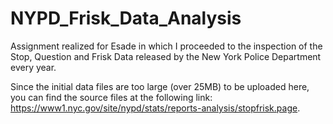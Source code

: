 # NYPD_Frisk_Data_Analysis
Assignment realized for Esade in which I proceeded to the inspection of the Stop, Question and Frisk Data released by the New York Police Department every year.

Since the initial data files are too large (over 25MB) to be uploaded here, you can find the source files at the following link: https://www1.nyc.gov/site/nypd/stats/reports-analysis/stopfrisk.page.
